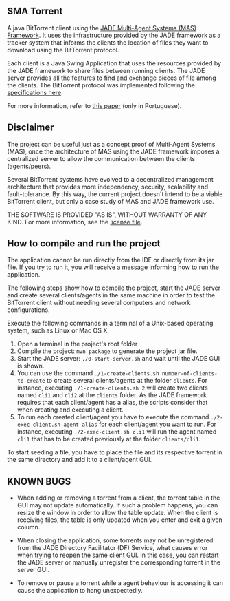 SMA Torrent
-----------

A java BitTorrent client using the [JADE Multi-Agent Systems (MAS) Framework](http://jade.tilab.com).
It uses the infrastructure provided by the JADE framework as a tracker system that informs the clients the location of files they want to download using the BitTorrent protocol.

Each client is a Java Swing Application that uses the resources provided by the JADE framework to share files between running clients. The JADE server provides all the features to find and exchange pieces of file among the clients.
The BitTorrent protocol was implemented following the [specifications here](https://wiki.theory.org/BitTorrentSpecification).

For more information, refer to [this paper](paper-sma-torrent.pdf) (only in Portuguese).

Disclaimer 
----------
The project can be useful just as a concept proof of Multi-Agent Systems (MAS), once the architecture of MAS using the JADE framework imposes a centralized server to allow the communication between the clients (agents/peers). 

Several BitTorrent systems have evolved to a decentralized management architecture that provides more independency, security, scalability and fault-tolerance. By this way, the current project doesn't intend to be a viable BitTorrent client, but only a case study of MAS and JADE framework use.

THE SOFTWARE IS PROVIDED "AS IS", WITHOUT WARRANTY OF ANY KIND. For more information, see the [license file](LICENSE).

How to compile and run the project
-----------------------------------

The application cannot be run directly from the IDE or directly from its jar file.
If you try to run it, you will receive a message informing how to run the application.

The following steps show how to compile the project, start the JADE server and create several clients/agents in the same machine in order to test the BitTorrent client without needing several computers and network configurations.

Execute the following commands in a terminal of a Unix-based operating system, such as Linux or Mac OS X.

1. Open a terminal in the project's root folder
1. Compile the project: `mvn package` to generate the project jar file.
1. Start the JADE server: `./0-start-server.sh` and wait until the JADE GUI is shown.
1. You can use the command `./1-create-clients.sh number-of-clients-to-create` to create several clients/agents at the folder `clients`. For instance, executing `./1-create-clients.sh 2` will create two clients named `cli1` and `cli2` at the `clients` folder. As the JADE framework requires that each client/agent has a alias, the scripts consider that when creating and executing a client. 
1. To run each created client/agent you have to execute the command `./2-exec-client.sh agent-alias` for each client/agent you want to run. For instance, executing `./2-exec-client.sh cli1` will run the agent named `cli1` that has to be created previously at the folder `clients/cli1`.


To start seeding a file, you have to place the file and its respective torrent in the same directory and add it to a client/agent GUI.


KNOWN BUGS
-----------

- When adding or removing a torrent from a client, the torrent table in the GUI may not update automatically. If such a problem happens, you can resize the window in order to allow the table update. When the client is receiving files, the table is only updated when you enter and exit a given column.

- When closing the application, some torrents may not be unregistered from the JADE Directory Facilitator (DF) Service, what causes error when trying to reopen the same client GUI. In this case, you can restart the JADE server or manually unregister the corresponding torrent in the server GUI.

- To remove or pause a torrent while a agent behaviour is accessing it can cause the application to hang unexpectedly.

